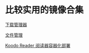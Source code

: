# 比较实用的镜像合集


[下载管理器](./开启下载服务器Air2.md)

[文件管理](./开启文件管理器FileBrowser.md)

[Koodo Reader 阅读器容器化部署](./koodo-reader.md)
